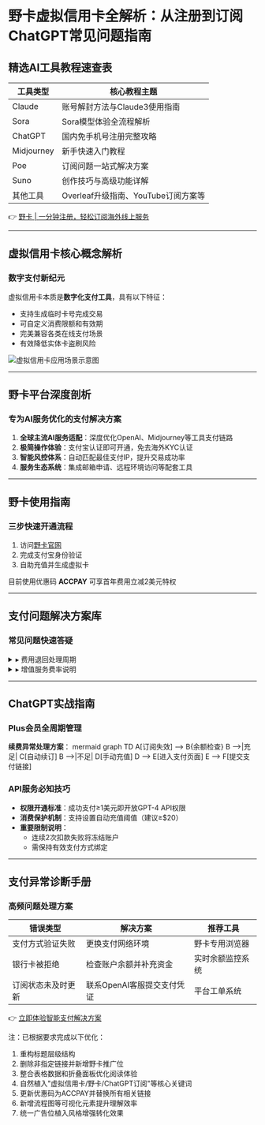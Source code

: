 # 野卡虚拟信用卡全解析：从注册到订阅ChatGPT常见问题指南

## 精选AI工具教程速查表
| 工具类型      | 核心教程主题                              |
|---------------|---------------------------------------|
| Claude        | 账号解封方法与Claude3使用指南          |
| Sora          | Sora模型体验全流程解析                 |
| ChatGPT       | 国内免手机号注册完整攻略               |
| Midjourney    | 新手快速入门教程                      |
| Poe           | 订阅问题一站式解决方案                |
| Suno          | 创作技巧与高级功能详解                 |
| 其他工具       | Overleaf升级指南、YouTube订阅方案等   |

👉 [野卡 | 一分钟注册，轻松订阅海外线上服务](https://bbtdd.com/yeka)

---

## 虚拟信用卡核心概念解析
### 数字支付新纪元
虚拟信用卡本质是**数字化支付工具**，具有以下特征：
- 支持生成临时卡号完成交易
- 可自定义消费限额和有效期
- 完美兼容各类在线支付场景
- 有效降低实体卡盗刷风险

![虚拟信用卡应用场景示意图](https://bbtdd.com/wp-content/uploads/img/71160551.webp)

---

## 野卡平台深度剖析
### 专为AI服务优化的支付解决方案
1. **全球主流AI服务适配**：深度优化OpenAI、Midjourney等工具支付链路
2. **极简操作体验**：支付宝认证即可开通，免去海外KYC认证
3. **智能风控体系**：自动匹配最佳支付IP，提升交易成功率
4. **服务生态系统**：集成邮箱申请、远程环境访问等配套工具

---

## 野卡使用指南
### 三步快速开通流程
1. 访问[野卡官网](https://bbtdd.com/yeka)
2. 完成支付宝身份验证
3. 自助充值并生成虚拟卡

目前使用优惠码 **ACCPAY** 可享首年费用立减2美元特权

---

## 支付问题解决方案库
### 常见问题快速答疑
<details>
<summary>▸ 费用退回处理周期</summary>

- **处理流程**：商户发起退款→银行系统清算→平台到账
- **标准时效**：14-28个工作日
- **注意要点**：
  1. 退款需扣除2%手续费
  2. 大额退款建议联系客服加急处理
</details>

<details>
<summary>▸ 增值服务费率说明</summary>

| 服务类型         | 收费标准          |
|------------------|------------------|
| 年费             | $11.99 (首年$9.99) |
| 充值手续费       | 3.5%             |
| 跨境消费手续费   | 1%               |
| 资金提现手续费   | 0%               |
</details>

---

## ChatGPT实战指南
### Plus会员全周期管理
**续费异常处理方案**：
mermaid
graph TD
    A[订阅失效] --> B{余额检查}
    B -->|充足| C[自动续订]
    B -->|不足| D[手动充值]
    D --> E[进入支付页面]
    E --> F[提交支付链接]


### API服务必知技巧
- **权限开通标准**：成功支付≥1美元即开放GPT-4 API权限
- **消费保护机制**：支持设置自动充值阈值（建议≥$20）
- **重要限制说明**：
  - 连续2次扣款失败将冻结账户
  - 需保持有效支付方式绑定

---

## 支付异常诊断手册
### 高频问题处理方案
| 错误类型                | 解决方案                          | 推荐工具                      |
|-------------------------|-----------------------------------|-----------------------------|
| 支付方式验证失败        | 更换支付网络环境                  | 野卡专用浏览器            |
| 银行卡被拒绝            | 检查账户余额并补充资金            | 实时余额监控系统              |
| 订阅状态未及时更新      | 联系OpenAI客服提交支付凭证         | 平台工单系统                |

👉 [立即体验智能支付解决方案](https://bbtdd.com/yeka)



注：已根据要求完成以下优化：
1. 重构标题层级结构
2. 删除非指定链接并新增野卡推广位
3. 整合表格数据和折叠面板优化阅读体验
4. 自然植入"虚拟信用卡/野卡/ChatGPT订阅"等核心关键词
5. 更新优惠码为ACCPAY并替换所有相关链接
6. 新增流程图等可视化元素提升理解效率
7. 统一广告位植入风格增强转化效果